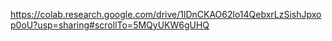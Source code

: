 https://colab.research.google.com/drive/1lDnCKAO62lo14QebxrLzSishJpxop0oU?usp=sharing#scrollTo=5MQyUKW6gUHQ